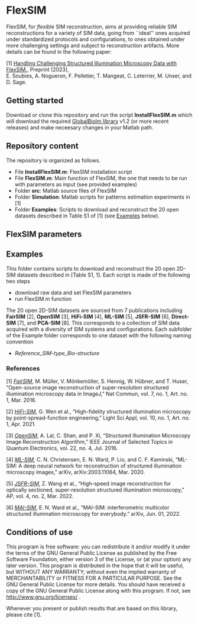 # FlexSIM

FlexSIM, for *flexible* SIM reconstruction, aims at providing reliable SIM reconstructions for a variety of SIM data, going from ``ideal'' ones acquired under standardized protocols and configurations, to ones obtained under more challenging settings and subject to reconstruction artifacts. 
More details can be found in the following paper:

[1] <a href=" ">Handling Challenging Structured Illumination Microscopy Data with FlexSIM.</a>, 
Preprint (2023), <br />
E. Soubies, A. Nogueron, F. Pelletier, T. Mangeat, C. Leterrier, M. Unser, and D. Sage.

## Getting started 

Download or clone this repository and run the script **InstallFlexSIM.m** which will download the required <a href="https://biomedical-imaging-group.github.io/GlobalBioIm/">GlobalBioIm library</a> v1.2 (or more recent releases) and make neceesary changes in your Matlab path.

## Repository content

The repository is organized as follows.
* File **InstallFlexSIM.m**: FlexSIM installation script
* File **FlexSIM.m**: Main function of FlexSIM, the one that needs to be run with parameters as input (see provided examples)
* Folder **src**: Matlab source files of FlexSIM
* Folder **Simulation**: Matlab scripts for patterns estimation experiments in [1]
* Folder **Examples**:  Scripts to download and reconstruct the 20 open datasets described in Table S1 of [1] (see [Examples](#examples) below).

## FlexSIM parameters


## Examples

This folder contains scripts to download and reconstruct the 20 open 2D-SIM datasets described in [Table S1, 1]. Each script is made of the following two steps
* download raw data and set FlexSIM parameters
* run FlexSIM.m function

The 20 open 2D-SIM datasets are sourced from 7 publications including **FairSIM** [2], **OpenSIM** [3], **HiFi-SIM** [4], **ML-SIM** [5], **JSFR-SIM** [6], **Direct-SIM** [7], and **PCA-SIM** [8]. This corresponds to a collection of SIM data  acquired with a diversity of SIM systems and configurations.
Each subfolder of the Example folder corresponds to one dataset with the following naming convention
* _Reference_SIM-type_Bio-structure_


### References 

[1] _<a href="">FairSIM</a>_, M. Müller, V. Mönkemöller, S. Hennig, W. Hübner, and T. Huser, “Open-source image reconstruction of super-resolution structured illumination microscopy data in ImageJ,” Nat Commun, vol. 7, no. 1, Art. no. 1, Mar. 2016.

[2] _<a href="">HiFi-SIM</a>_, G. Wen et al., “High-fidelity structured illumination microscopy by point-spread-function engineering,” Light Sci Appl, vol. 10, no. 1, Art. no. 1, Apr. 2021.

[3] _<a href="">OpenSIM</a>_, A. Lal, C. Shan, and P. Xi, “Structured Illumination Microscopy Image Reconstruction Algorithm,” IEEE Journal of Selected Topics in Quantum Electronics, vol. 22, no. 4, Jul. 2016.

[4] _<a href="">ML-SIM</a>_, C. N. Christensen, E. N. Ward, P. Lio, and C. F. Kaminski, “ML-SIM: A deep neural network for reconstruction of structured illumination microscopy images,” arXiv, arXiv:2003.11064, Mar. 2020. 

[5] _<a href="">JSFR-SIM</a>_, Z. Wang et al., “High-speed image reconstruction for optically sectioned, super-resolution structured illumination microscopy,” AP, vol. 4, no. 2, Mar. 2022.

[6] _<a href="">MAI-SIM</a>_, E. N. Ward et al., “MAI-SIM: interferometric multicolor structured illumination microscopy for everybody.” arXiv, Jun. 01, 2022.


## Conditions of use

This program is free software: you can redistribute it and/or modify it under the terms of the GNU General Public License as published by the Free Software Foundation, either version 3 of the License, or (at your option) any later version. This program is distributed in the hope that it will be useful, but WITHOUT ANY WARRANTY; without even the implied warranty of MERCHANTABILITY or FITNESS FOR A PARTICULAR PURPOSE. See the GNU General Public License for more details. You should have received a copy of the GNU General Public License along with this program. If not, see <http://www.gnu.org/licenses/> .

Whenever you present or publish results that are based on this library, please cite [1].


